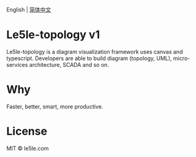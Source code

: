 English | [简体中文](./README.CN.md)

# Le5le-topology v1

Le5le-topology is a diagram visualization framework uses canvas and typescript. Developers are able to build diagram (topology, UML), micro-services architecture, SCADA and so on.

# Why

Faster, better, smart, more productive.

# License

MIT © le5le.com
